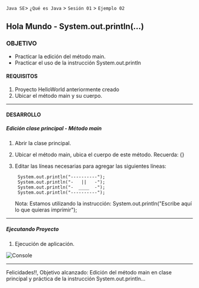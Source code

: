 `Java SE`> `¿Qué es Java` > `Sesión 01` > `Ejemplo 02`

## Hola Mundo - System.out.println(...)

### OBJETIVO

- Practicar la edición del método main.
- Practicar el uso de la instrucción System.out.println

#### REQUISITOS

1. Proyecto HelloWorld anteriormente creado
2. Ubicar el método main y su cuerpo.

<hr>

#### DESARROLLO

##### Edición clase principal - Método main

1. Abrir la clase principal.
2. Ubicar el método main, ubica el cuerpo de este método. Recuerda: {}
3. Editar las líneas necesarias para agregar las siguientes líneas:

        System.out.println("----------");
        System.out.println("-   ||   -");
        System.out.println("-  ____  -");
        System.out.println("----------");
        
   Nota: Estamos utilizando la instrucción: System.out.println("Escribe aquí lo que quieras imprimir");

<hr>

##### Ejecutando Proyecto

1. Ejecución de aplicación. 
   
![Console](https://user-images.githubusercontent.com/56565204/66882530-62987b00-ef90-11e9-94c2-190c10dcf676.png)

<hr> 

Felicidades!!, Objetivo alcanzado: Edición del método main en clase principal y práctica de la instrucción System.out.println...
